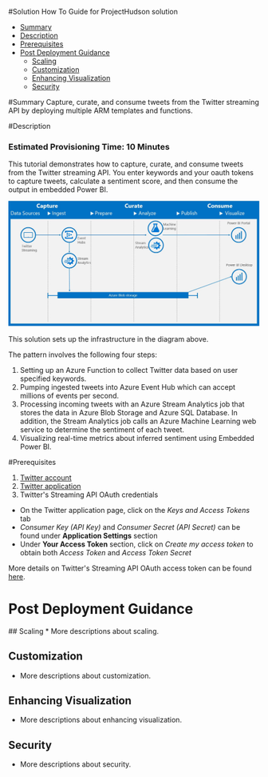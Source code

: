 #Solution How To Guide for ProjectHudson solution
* [Summary](#Summary)
* [Description](#Description)
* [Prerequisites](#Prerequisites)
* [Post Deployment Guidance](#PostDeployment)
  * [Scaling](#scaling)
  * [Customization](#customization)
  * [Enhancing Visualization](#visualization)
  * [Security](#security)

#<a name="Summary"></a>Summary
<Guide type="ShortDescription">
Capture, curate, and consume tweets from the Twitter streaming API by deploying multiple ARM templates and functions.
</Guide>

#<a name="Description"></a>Description
### Estimated Provisioning Time: <Guide type="EstimatedTime">10 Minutes</Guide>
<Guide type="LongDescription">
This tutorial demonstrates how to capture, curate, and consume tweets from the Twitter streaming API.  You enter keywords and your oauth tokens to capture tweets, calculate a sentiment score, and then consume the output in embedded Power BI.

[![Solution Diagram](https://raw.githubusercontent.com/DataSnowman/projecthudson/master/assets/StreamAnalysisWithMLDiagram.JPG)](https://raw.githubusercontent.com/DataSnowman/projecthudson/master/assets/StreamAnalysisWithMLDiagram.JPG)

This solution sets up the infrastructure in the diagram above.

The pattern involves the following four steps:

1. Setting up an Azure Function to collect Twitter data based on user specified keywords.
2. Pumping ingested tweets into Azure Event Hub which can accept millions of events per second.
3. Processing incoming tweets with an Azure Stream Analytics job that stores the data in Azure Blob Storage and Azure SQL Database. In addition, the Stream Analytics job calls an Azure Machine Learning web service to determine the sentiment of each tweet. 
4. Visualizing real-time metrics about inferred sentiment using Embedded Power BI.
</Guide>

#<a name="Prerequisites">Prerequisites</a>
<Guide type="Prerequisites">

1. [Twitter account](https://twitter.com/login)
2. [Twitter application](https://apps.twitter.com)
3. Twitter's Streaming API OAuth credentials
  - On the Twitter application page, click on the *Keys and Access Tokens* tab
  - *Consumer Key (API Key)* and *Consumer Secret (API Secret)* can be found under **Application Settings** section
  - Under **Your Access Token** section, click on *Create my access token* to obtain both *Access Token* and *Access Token Secret*

More details on Twitter's Streaming API OAuth access token can be found [here](https://dev.twitter.com/oauth/overview/application-owner-access-tokens).


</Guide>

# <a name="PostDeployment"></a>Post Deployment Guidance
<Guide type="PostDeploymentGuidance" url="https://github.com/DataSnowman/projecthudson"/>
## <a name="scaling"></a>Scaling
* More descriptions about scaling.

## <a name="customization"></a>Customization
* More descriptions about customization.

## <a name="visualization"></a>Enhancing Visualization
* More descriptions about enhancing visualization.

## <a name="security"></a>Security
* More descriptions about security.